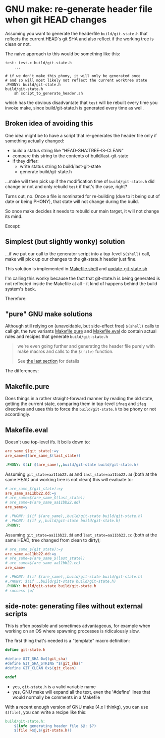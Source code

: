 # GNU make: re-generate header file when git HEAD changes

Assuming you want to generate the headerfile `build/git-state.h` that reflects
the current HEAD's git SHA and also reflect if the working tree is clean or not.

The naive approach to this would be something like this:


```
test: test.c build/git-state.h
	...

# if we don't make this phony, it will only be generated once
# and so will most likely not reflect the current worktree state
.PHONY: build/git-state.h
build/git-state.h
	sh script_to_generate_header.sh

```

which has the obvious disadvantate that `test` will be rebuilt every time you
invoke make, since build/git-state.h is generated every time as well.

## Broken idea of avoiding this

One idea might be to have a script that re-generates the header file only if
something actually changed:

- build a status string like "HEAD-SHA:TREE-IS-CLEAN"
- compare this string to the contents of build/last-git-state
- if they differ:
	- write status string to build/last-git-state
	- generate build/git-state.h

...make will then pick up if the modification time of `build/git-state.h` did
change or not and only rebuild `test` if that's the case, right?

Turns out, no. Once a file is nominated for re-building (due to it being out of
date or being PHONY), that state will not change during the build.

So once make decides it needs to rebuild our main target, it will not change its
mind.

Except:

## Simplest (but slightly wonky) solution

...if we put our call to the generator script into a top-level `$(shell)` call,
make will pick up our changes to the git-state.h header just fine.

This solution is implemented in [Makefile.shell](Makefile.shell) and
[update-git-state.sh](update-git-state.sh)

I'm calling this wonky because the fact that git-state.h is being generated is
not reflected inside the Makefile at all - it kind of happens behind the build
system's back.

Therefore:

## "pure" GNU make solutions

Although still relying on (unavoidable, but side-effect free) `$(shell)` calls
to call git, the two variants [Makefile.pure](Makefile.pure) and
[Makefile.eval](Makefile.eval) do contain actual rules and recipes that generate
`build/git-state.h`

> we're even going further and generating the header file purely
> with make macros and calls to the `$(file)` function.
>
> See [the last section](#side-note-generating-files-without-external-scripts)
> for details

The differences:

## Makefile.pure

Does things in a rather straight-forward manner by reading the old state, getting the current state, comparing them in top-level `ifneq` and `ifeq` directives and
uses this to force the `build/git-state.h` to be phony or not accordingly.

## Makefile.eval

Doesn't use top-level ifs. It boils down to:

```Makefile
are_same_$(git_state):=y
are_same=$(are_same_$(last_state))

.PHONY: $(if $(are_same),,build/git-state build/git-state.h)
```

Assuming `git_state=aa11bb22.dd` and `last_state=aa11bb22.dd` (both at the same HEAD and working tree is not clean) this will evaluate to:

```Makefile
# are_same_$(git_state):=y
are_same_aa11bb22.dd:=y
# are_same=$(are_same_$(last_state))
# are_same=$(are_same_aa11bb22.dd)
are_same=y

# .PHONY: $(if $(are_same),,build/git-state build/git-state.h)
# .PHONY: $(if y,,build/git-state build/git-state.h)
.PHONY: 
```

Assuming `git_state=aa11bb22.dd` and `last_state=aa11bb22.cc` (both at the same HEAD, tree changed from clean to dirty);

```Makefile
# are_same_$(git_state):=y
are_same_aa11bb22.dd:=y
# are_same=$(are_same_$(last_state))
# are_same=$(are_same_aa11bb22.cc)
are_same=

# .PHONY: $(if $(are_same),,build/git-state build/git-state.h)
#.PHONY: $(if ,,build/git-state build/git-state.h)
.PHONY: build/git-state build/git-state.h
# success \o/
```

## side-note: generating files without external scripts

This is often possible and sometimes advantageous, for example when working on
an OS where spawning processes is ridiculously slow.

The first thing that's needed is a "template" macro definition:

```Makefile
define git-state.h

#define GIT_SHA 0x$(git_sha)
#define GIT_SHA_STRING "$(git_sha)"
#define GIT_CLEAN 0x$(git_clean)

endef

```

- yes, `git-state.h` is a valid variable name
- yes, GNU make will expand all the text, even the '#define' lines that would
  normally be comments in a Makefile

With a recent enough version of GNU make (4.x I thinkg), you can use `$(file)`,
you can write a recipe like this:

```Makefile
build/git-state.h:
	$(info generating header file $@: $?)
	$(file >$@,$(git-state.h))
```

